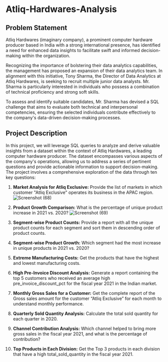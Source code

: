 
# Atliq-Hardwares-Analysis
## Problem Statement

Atliq Hardwares (imaginary company), a prominent computer hardware producer based in India with a strong international presence, has identified a need for enhanced data insights to facilitate swift and informed decision-making within the organization.

Recognizing the importance of bolstering their data analytics capabilities, the management has proposed an expansion of their data analytics team. In alignment with this initiative, Tony Sharma, the Director of Data Analytics at Atliq Hardwares, is seeking to recruit multiple junior data analysts. Mr. Sharma is particularly interested in individuals who possess a combination of technical proficiency and strong soft skills.

To assess and identify suitable candidates, Mr. Sharma has devised a SQL challenge that aims to evaluate both technical and interpersonal competencies, ensuring the selected individuals contribute effectively to the company's data-driven decision-making processes.

## Project Description

In this project, we will leverage SQL queries to analyze and derive valuable insights from a dataset within the context of Atliq Hardwares, a leading computer hardware producer. The dataset encompasses various aspects of the company's operations, allowing us to address a series of pertinent questions and provide actionable information to support decision-making. The project involves a comprehensive exploration of the data through ten key questions:

1. **Market Analysis for Atliq Exclusive:** Provide the list of markets in which customer "Atliq Exclusive" operates its business in the APAC region.
![Screenshot (68)](https://github.com/hashirbhatti/Atliq-Hardwares-Analysis/assets/77647802/86f59723-b8e2-4908-849a-f46fd188629a)

3. **Product Growth Comparison:** What is the percentage of unique product increase in 2021 vs. 2020?
![Screenshot (69)](https://github.com/hashirbhatti/Atliq-Hardwares-Analysis/assets/77647802/1e65d691-2a38-43f2-84ba-1f84ee8b8148)

5. **Segment-wise Product Counts:** Provide a report with all the unique product counts for each segment and sort them in descending order of product counts.

6. **Segment-wise Product Growth:** Which segment had the most increase in unique products in 2021 vs. 2020?

7. **Extreme Manufacturing Costs:** Get the products that have the highest and lowest manufacturing costs.

8. **High Pre-Invoice Discount Analysis:** Generate a report containing the top 5 customers who received an average high pre_invoice_discount_pct for the fiscal year 2021 in the Indian market.

9. **Monthly Gross Sales for a Customer:** Get the complete report of the Gross sales amount for the customer “Atliq Exclusive” for each month to understand monthly performance.

10. **Quarterly Sold Quantity Analysis:** Calculate the total sold quantity for each quarter in 2020.

11. **Channel Contribution Analysis:** Which channel helped to bring more gross sales in the fiscal year 2021, and what is the percentage of contribution?

12. **Top Products in Each Division:** Get the Top 3 products in each division that have a high total_sold_quantity in the fiscal year 2021.
